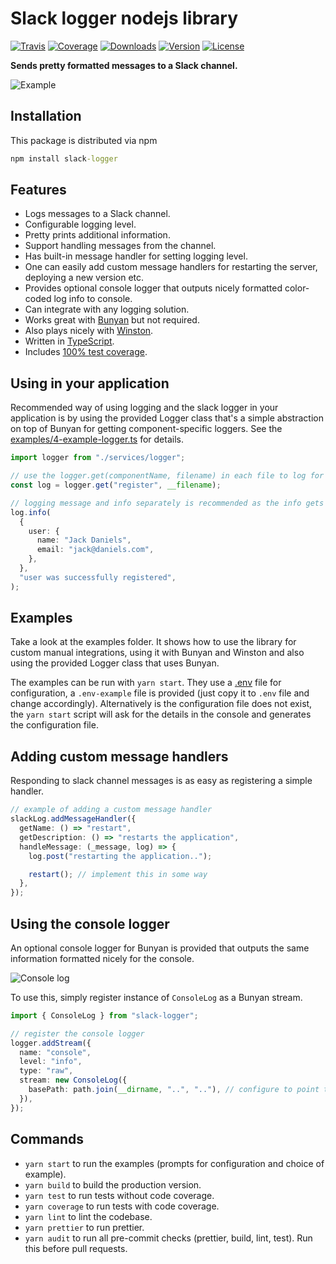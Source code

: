 # Slack logger nodejs library

[![Travis](https://img.shields.io/travis/stagnationlab/slack-logger.svg)](https://travis-ci.org/stagnationlab/slack-logger)
[![Coverage](https://img.shields.io/coveralls/stagnationlab/slack-logger.svg)](https://coveralls.io/github/stagnationlab/slack-logger)
[![Downloads](https://img.shields.io/npm/dm/slack-logger.svg)](http://npm-stat.com/charts.html?package=slack-logger&from=2018-08-01)
[![Version](https://img.shields.io/npm/v/slack-logger.svg)](http://npm.im/slack-logger)
[![License](https://img.shields.io/npm/l/slack-logger.svg)](http://opensource.org/licenses/MIT)

**Sends pretty formatted messages to a Slack channel.**

![Example](https://raw.githubusercontent.com/stagnationlab/slack-logger/master/examples/example.jpg)

## Installation

This package is distributed via npm

```cmd
npm install slack-logger
```

## Features

- Logs messages to a Slack channel.
- Configurable logging level.
- Pretty prints additional information.
- Support handling messages from the channel.
- Has built-in message handler for setting logging level.
- One can easily add custom message handlers for restarting the server, deploying a new version etc.
- Provides optional console logger that outputs nicely formatted color-coded log info to console.
- Can integrate with any logging solution.
- Works great with [Bunyan](https://github.com/trentm/node-bunyan) but not required.
- Also plays nicely with [Winston](https://github.com/winstonjs/winston).
- Written in [TypeScript](https://www.typescriptlang.org/).
- Includes [100% test coverage](https://coveralls.io/github/stagnationlab/slack-logger).

## Using in your application

Recommended way of using logging and the slack logger in your application is by using the provided Logger class that's a simple abstraction on top of Bunyan for getting component-specific loggers. See the [examples/4-example-logger.ts](https://github.com/stagnationlab/slack-logger/blob/master/examples/4-example-logger.ts) for details.

```typescript
import logger from "./services/logger";

// use the logger.get(componentName, filename) in each file to log for a specific component
const log = logger.get("register", __filename);

// logging message and info separately is recommended as the info gets nicely formatted and message becomes searchable
log.info(
  {
    user: {
      name: "Jack Daniels",
      email: "jack@daniels.com",
    },
  },
  "user was successfully registered",
);
```

## Examples

Take a look at the examples folder. It shows how to use the library for custom manual integrations, using it with Bunyan and Winston and also using the provided Logger class that uses Bunyan.

The examples can be run with `yarn start`. They use a [.env](https://www.npmjs.com/package/dotenv) file for configuration, a `.env-example` file is provided (just copy it to `.env` file and change accordingly). Alternatively is the configuration file does not exist, the `yarn start` script will ask for the details in the console and generates the configuration file.

## Adding custom message handlers

Responding to slack channel messages is as easy as registering a simple handler.

```typescript
// example of adding a custom message handler
slackLog.addMessageHandler({
  getName: () => "restart",
  getDescription: () => "restarts the application",
  handleMessage: (_message, log) => {
    log.post("restarting the application..");

    restart(); // implement this in some way
  },
});
```

## Using the console logger

An optional console logger for Bunyan is provided that outputs the same information formatted nicely for the console.

![Console log](https://raw.githubusercontent.com/stagnationlab/slack-logger/master/examples/console.jpg)

To use this, simply register instance of `ConsoleLog` as a Bunyan stream.

```typescript
import { ConsoleLog } from "slack-logger";

// register the console logger
logger.addStream({
  name: "console",
  level: "info",
  type: "raw",
  stream: new ConsoleLog({
    basePath: path.join(__dirname, "..", ".."), // configure to point to the root of the project
  }),
});
```

## Commands

- `yarn start` to run the examples (prompts for configuration and choice of example).
- `yarn build` to build the production version.
- `yarn test` to run tests without code coverage.
- `yarn coverage` to run tests with code coverage.
- `yarn lint` to lint the codebase.
- `yarn prettier` to run prettier.
- `yarn audit` to run all pre-commit checks (prettier, build, lint, test). Run this before pull requests.
